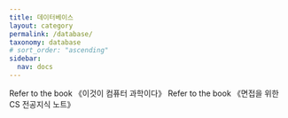 ```yaml
---
title: 데이터베이스
layout: category
permalink: /database/
taxonomy: database
# sort_order: "ascending"
sidebar:
  nav: docs
---
```

Refer to the book 《이것이 컴퓨터 과학이다》
Refer to the book 《면접을 위한 CS 전공지식 노트》